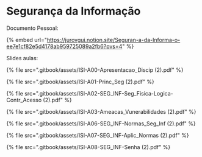 # Segurança da Informação

Documento Pessoal:

{% embed url="https://jurovgui.notion.site/Seguran-a-da-Informa-o-ee7e1cf82e5d4178ab959725089a2fb6?pvs=4" %}

Slides aulas:

{% file src=".gitbook/assets/ISI-A00-Apresentacao_Discip (2).pdf" %}

{% file src=".gitbook/assets/ISI-A01-Princ_Seg (2).pdf" %}

{% file src=".gitbook/assets/ISI-A02-SEG_INF-Seg_Fisica-Logica-Contr_Acesso (2).pdf" %}

{% file src=".gitbook/assets/ISI-A03-Ameacas_Vunerabilidades (2).pdf" %}

{% file src=".gitbook/assets/ISI-A06-SEG_INF-Normas_Seg_Inf (2).pdf" %}

{% file src=".gitbook/assets/ISI-A07-SEG_INF-Aplic_Normas (2).pdf" %}

{% file src=".gitbook/assets/ISI-A08-SEG_INF-Senha (2).pdf" %}
